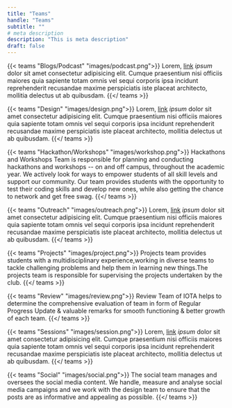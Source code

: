 ```yaml
---
title: "Teams"
handle: "Teams"
subtitle: ""
# meta description
description: "This is meta description"
draft: false
---
```



{{< teams "Blogs/Podcast" "images/podcast.png">}}
Lorem, [link](https://examplesite.com) _ipsum_ dolor sit amet consectetur adipisicing elit. Cumque praesentium nisi officiis maiores quia sapiente totam omnis vel sequi corporis ipsa incidunt reprehenderit recusandae maxime perspiciatis iste placeat architecto, mollitia delectus ut ab quibusdam.
{{</ teams >}}

{{< teams "Design" "images/design.png">}}
Lorem, [link](https://examplesite.com) _ipsum_ dolor sit amet consectetur adipisicing elit. Cumque praesentium nisi officiis maiores quia sapiente totam omnis vel sequi corporis ipsa incidunt reprehenderit recusandae maxime perspiciatis iste placeat architecto, mollitia delectus ut ab quibusdam.
{{</ teams >}}

{{< teams "Hackathon/Workshops" "images/workshop.png">}}
Hackathons and Workshops Team is responsible for planning and conducting hackathons and workshops -- on and off campus, throughout the academic year. We actively look for ways to empower students of all skill levels and support our community. Our team provides students with the opportunity to test their coding skills and develop new ones, while also getting the chance to network and get free swag.
{{</ teams >}}

{{< teams "Outreach" "images/outreach.png">}}
Lorem, [link](https://examplesite.com) _ipsum_ dolor sit amet consectetur adipisicing elit. Cumque praesentium nisi officiis maiores quia sapiente totam omnis vel sequi corporis ipsa incidunt reprehenderit recusandae maxime perspiciatis iste placeat architecto, mollitia delectus ut ab quibusdam.
{{</ teams >}}

{{< teams "Projects" "images/project.png">}}
Projects team provides students with a multidisciplinary experience,working in diverse teams to tackle challenging problems and help them in learning new things.The projects team is responsible for supervising the projects undertaken by the club.
{{</ teams >}}

{{< teams "Review" "images/review.png">}}
Review Team of IOTA helps to determine the comprehensive evaluation of team in form of Regular Progress Update & valuable remarks for smooth functioning & better growth of each team.
{{</ teams >}}

{{< teams "Sessions" "images/session.png">}}
Lorem, [link](https://examplesite.com) _ipsum_ dolor sit amet consectetur adipisicing elit. Cumque praesentium nisi officiis maiores quia sapiente totam omnis vel sequi corporis ipsa incidunt reprehenderit recusandae maxime perspiciatis iste placeat architecto, mollitia delectus ut ab quibusdam.
{{</ teams >}}

{{< teams "Social" "images/social.png">}}
The social team manages and oversees the social media content. We handle, measure and analyse social media campaigns and we work with the design team to ensure that the posts are as informative and appealing as possible.
{{</ teams >}}